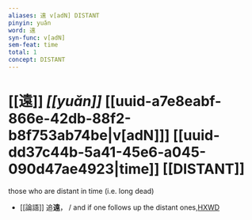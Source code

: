 ```yaml
---
aliases: 遠 v[adN] DISTANT
pinyin: yuǎn
word: 遠
syn-func: v[adN]
sem-feat: time
total: 1
concept: DISTANT 
---
```

# [[遠]] *[[yuǎn]]*  [[uuid-a7e8eabf-866e-42db-88f2-b8f753ab74be|v[adN]]] [[uuid-dd37c44b-5a41-45e6-a045-090d47ae4923|time]] [[DISTANT]]
those who are distant in time (i.e. long dead)
 - [[論語]] 追**遠**， / and if one follows up the distant ones,[HXWD](https://hxwd.org/textview.html?location=KR1h0004_tls_001-9a.4)